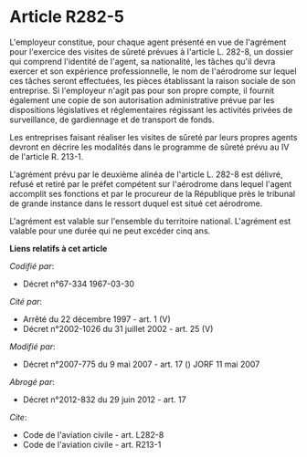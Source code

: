 # Article R282-5

L'employeur constitue, pour chaque agent présenté en vue de l'agrément pour l'exercice des visites de sûreté prévues à
l'article L. 282-8, un dossier qui comprend l'identité de l'agent, sa nationalité, les tâches qu'il devra exercer et son
expérience professionnelle, le nom de l'aérodrome sur lequel ces tâches seront effectuées, les pièces établissant la raison
sociale de son entreprise. Si l'employeur n'agit pas pour son propre compte, il fournit également une copie de son
autorisation administrative prévue par les dispositions législatives et réglementaires régissant les activités privées de
surveillance, de gardiennage et de transport de fonds.

Les entreprises faisant réaliser les visites de sûreté par leurs propres agents devront en décrire les modalités dans le
programme de sûreté prévu au IV de l'article R. 213-1.

L'agrément prévu par le deuxième alinéa de l'article L. 282-8 est délivré, refusé et retiré par le préfet compétent sur
l'aérodrome dans lequel l'agent accomplit ses fonctions et par le procureur de la République près le tribunal de grande
instance dans le ressort duquel est situé cet aérodrome.

L'agrément est valable sur l'ensemble du territoire national. L'agrément est valable pour une durée qui ne peut excéder cinq
ans.

**Liens relatifs à cet article**

_Codifié par_:

  - Décret n°67-334 1967-03-30

_Cité par_:

  - Arrêté du 22 décembre 1997 - art. 1 (V)
  - Décret n°2002-1026 du 31 juillet 2002 - art. 25 (V)

_Modifié par_:

  - Décret n°2007-775 du 9 mai 2007 - art. 17 () JORF 11 mai 2007

_Abrogé par_:

  - Décret n°2012-832 du 29 juin 2012 - art. 17

_Cite_:

  - Code de l'aviation civile - art. L282-8
  - Code de l'aviation civile - art. R213-1
